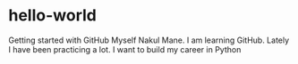 # hello-world
Getting started with GitHub
Myself Nakul Mane. I am learning GitHub. Lately I have been practicing a lot. I want to build my career in Python
